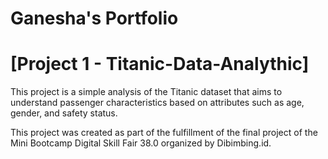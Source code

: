 # Ganesha's Portfolio

# [Project 1 - Titanic-Data-Analythic]
This project is a simple analysis of the Titanic dataset that aims to understand passenger characteristics based on attributes such as age, gender, and safety status.

This project was created as part of the fulfillment of the final project of the Mini Bootcamp Digital Skill Fair 38.0 organized by Dibimbing.id.
